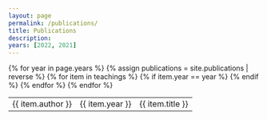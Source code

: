 ```yaml
---
layout: page
permalink: /publications/
title: Publications
description:
years: [2022, 2021]
---
```


<table>
{% for year in page.years %}
<!-- #### {{ year }} -->
  {% assign publications = site.publications | reverse %}
    {% for item in teachings %}
      {% if item.year == year %}
        <tr class="noBorder">
          <td>{{ item.author }}</td>
          <td>{{ item.year }}</td>
          <td>{{ item.title  }}</td>
        </tr>
      {% endif %}
    {% endfor %}
{% endfor %}
</table>
